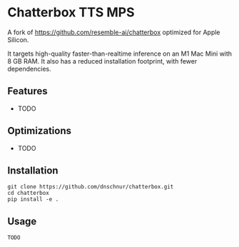 # Chatterbox TTS MPS

A fork of https://github.com/resemble-ai/chatterbox optimized for Apple Silicon.

It targets high-quality faster-than-realtime inference on an M1 Mac Mini with 8 GB RAM. It also has
a reduced installation footprint, with fewer dependencies.

## Features

- TODO

## Optimizations

- TODO

## Installation

```shell
git clone https://github.com/dnschnur/chatterbox.git
cd chatterbox
pip install -e .
```

## Usage

```python
TODO
```